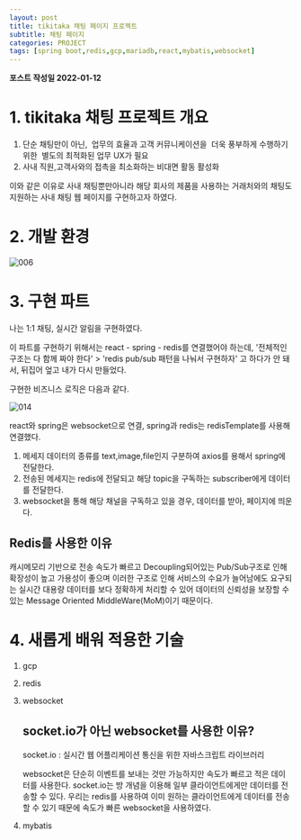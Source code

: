 ```yaml
---
layout: post
title: tikitaka 채팅 페이지 프로젝트
subtitle: 채팅 페이지 
categories: PROJECT
tags: [spring boot,redis,gcp,mariadb,react,mybatis,websocket]
---
```


**포스트 작성일 2022-01-12**  

# 1. tikitaka 채팅 프로젝트 개요
1. 단순 채팅만이 아닌,  업무의 효율과 고객 커뮤니케이션을  더욱 풍부하게 수행하기 위한  별도의 최적화된 업무 UX가 필요
2. 사내 직원,고객사와의 접촉을 최소화하는 비대면 활동 활성화

이와 같은 이유로 사내 채팅뿐만아니라 해당 회사의 제품을 사용하는 거래처와의 채팅도 지원하는 사내 채팅 웹 페이지를 구현하고자 하였다.



# 2. 개발 환경
![006](https://user-images.githubusercontent.com/83413364/149081951-15a47b5c-e6a7-4ad8-bbca-19aa441d5e64.jpg)




# 3. 구현 파트 
나는 1:1 채팅, 실시간 알림을 구현하였다.

이 파트를 구현하기 위해서는 react - spring - redis를 연결했어야 하는데, '전체적인 구조는 다 함께 짜야 한다' > 'redis pub/sub 패턴을 나눠서 구현하자' 고 하다가 안 돼서, 뒤집어 엎고 내가 다시 만들었다.

구현한 비즈니스 로직은 다음과 같다.

![014](https://user-images.githubusercontent.com/83413364/149083314-faf4ba46-041a-49a7-ad98-0261412bf011.jpg)

react와 spring은 websocket으로 연결,
spring과 redis는 redisTemplate를 사용해 연결했다.


1. 메세지 데이터의 종류를 text,image,file인지 구분하여 axios를 용해서 spring에 전달한다.
2. 전송된 메세지는 redis에 전달되고 해당 topic을 구독하는 subscriber에게 데이터를 전달한다. 
3. websocket을 통해 해당 채널을 구독하고 있을 경우, 데이터를 받아, 페이지에 띄운다.


## Redis를 사용한 이유
캐시메모리 기반으로 전송 속도가 빠르고 Decoupling되어있는 Pub/Sub구조로 인해 확장성이 높고 가용성이 좋으며 이러한 구조로 인해 서비스의 수요가 늘어남에도 요구되는 실시간 대용량 데이터를 보다 정확하게 처리할 수 있어 데이터의 신뢰성을 보장할 수 있는 Message Oriented MiddleWare(MoM)이기 때문이다.

# 4. 새롭게 배워 적용한 기술
1. gcp

2. redis

3. websocket 
    ## socket.io가 아닌 websocket를 사용한 이유?

    socket.io : 실시간 웹 어플리케이션 통신을 위한 자바스크립트 라이브러리

    websocket은 단순히 이벤트를 보내는 것만 가능하지만 속도가 빠르고 적은 데이터를 사용한다. socket.io는 방 개념을 이용해 일부 클라이언트에게만 데이터를 전송할 수 있다. 우리는 redis를 사용하여 이미 원하는 클라이언트에게 데이터를 전송할 수 있기 때문에 속도가 빠른 websocket을 사용하였다.

4. mybatis



